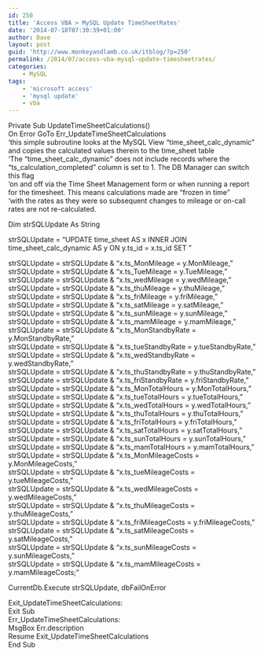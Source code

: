 ```yaml
---
id: 250
title: 'Access VBA > MySQL Update TimeSheetRates'
date: '2014-07-18T07:30:39+01:00'
author: Dave
layout: post
guid: 'http://www.monkeyandlamb.co.uk/itblog/?p=250'
permalink: /2014/07/access-vba-mysql-update-timesheetrates/
categories:
    - MySQL
tags:
    - 'microsoft access'
    - 'mysql update'
    - vba
---
```


Private Sub UpdateTimeSheetCalculations()  
On Error GoTo Err\_UpdateTimeSheetCalculations  
‘this simple subroutine looks at the MySQL View “time\_sheet\_calc\_dynamic” and copies the calculated values therein to the time\_sheet table  
‘The “time\_sheet\_calc\_dynamic” does not include records where the “ts\_calculation\_completed” column is set to 1. The DB Manager can switch this flag  
‘on and off via the Time Sheet Management form or when running a report for the timesheet. This means calculations made are “frozen in time”  
‘with the rates as they were so subsequent changes to mileage or on-call rates are not re-calculated.

Dim strSQLUpdate As String

 strSQLUpdate = “UPDATE time\_sheet AS x INNER JOIN time\_sheet\_calc\_dynamic AS y ON y.ts\_id = x.ts\_id SET ”

 strSQLUpdate = strSQLUpdate &amp; “x.ts\_MonMileage = y.MonMileage,”  
 strSQLUpdate = strSQLUpdate &amp; “x.ts\_TueMileage = y.TueMileage,”  
 strSQLUpdate = strSQLUpdate &amp; “x.ts\_wedMileage = y.wedMileage,”  
 strSQLUpdate = strSQLUpdate &amp; “x.ts\_thuMileage = y.thuMileage,”  
 strSQLUpdate = strSQLUpdate &amp; “x.ts\_friMileage = y.friMileage,”  
 strSQLUpdate = strSQLUpdate &amp; “x.ts\_satMileage = y.satMileage,”  
 strSQLUpdate = strSQLUpdate &amp; “x.ts\_sunMileage = y.sunMileage,”  
 strSQLUpdate = strSQLUpdate &amp; “x.ts\_mamMileage = y.mamMileage,”  
 strSQLUpdate = strSQLUpdate &amp; “x.ts\_MonStandbyRate = y.MonStandbyRate,”  
 strSQLUpdate = strSQLUpdate &amp; “x.ts\_tueStandbyRate = y.tueStandbyRate,”  
 strSQLUpdate = strSQLUpdate &amp; “x.ts\_wedStandbyRate = y.wedStandbyRate,”  
 strSQLUpdate = strSQLUpdate &amp; “x.ts\_thuStandbyRate = y.thuStandbyRate,”  
 strSQLUpdate = strSQLUpdate &amp; “x.ts\_friStandbyRate = y.friStandbyRate,”  
 strSQLUpdate = strSQLUpdate &amp; “x.ts\_MonTotalHours = y.MonTotalHours,”  
 strSQLUpdate = strSQLUpdate &amp; “x.ts\_tueTotalHours = y.tueTotalHours,”  
 strSQLUpdate = strSQLUpdate &amp; “x.ts\_wedTotalHours = y.wedTotalHours,”  
 strSQLUpdate = strSQLUpdate &amp; “x.ts\_thuTotalHours = y.thuTotalHours,”  
 strSQLUpdate = strSQLUpdate &amp; “x.ts\_friTotalHours = y.friTotalHours,”  
 strSQLUpdate = strSQLUpdate &amp; “x.ts\_satTotalHours = y.satTotalHours,”  
 strSQLUpdate = strSQLUpdate &amp; “x.ts\_sunTotalHours = y.sunTotalHours,”  
 strSQLUpdate = strSQLUpdate &amp; “x.ts\_mamTotalHours = y.mamTotalHours,”  
 strSQLUpdate = strSQLUpdate &amp; “x.ts\_MonMileageCosts = y.MonMileageCosts,”  
 strSQLUpdate = strSQLUpdate &amp; “x.ts\_tueMileageCosts = y.tueMileageCosts,”  
 strSQLUpdate = strSQLUpdate &amp; “x.ts\_wedMileageCosts = y.wedMileageCosts,”  
 strSQLUpdate = strSQLUpdate &amp; “x.ts\_thuMileageCosts = y.thuMileageCosts,”  
 strSQLUpdate = strSQLUpdate &amp; “x.ts\_friMileageCosts = y.friMileageCosts,”  
 strSQLUpdate = strSQLUpdate &amp; “x.ts\_satMileageCosts = y.satMileageCosts,”  
 strSQLUpdate = strSQLUpdate &amp; “x.ts\_sunMileageCosts = y.sunMileageCosts,”  
 strSQLUpdate = strSQLUpdate &amp; “x.ts\_mamMileageCosts = y.mamMileageCosts;”

CurrentDb.Execute strSQLUpdate, dbFailOnError

Exit\_UpdateTimeSheetCalculations:  
 Exit Sub  
Err\_UpdateTimeSheetCalculations:  
 MsgBox Err.description  
 Resume Exit\_UpdateTimeSheetCalculations  
End Sub